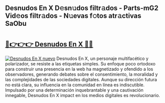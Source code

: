 ## Desnudos En X D𝚎sn𝚞dos filtr𝚊dos - Parts-mG2 Vid𝚎os filtr𝚊dos - N𝚞evas f𝚘tos atr𝚊ctivas SaObu

# <h2><a href="http://mb0082s.tromn.icu/?c=Desnudos+En+X">🔗👉👉👉 Desnudos En X 🔗🔗</a></h2>

[![Desnudos En X nuevo](https://i.imgur.com/pEAQMta.gif)](http://mb0082s.tromn.icu/?c=Desnudos+En+X)
Desnudos En X, un personaje multifacético y polarizador, se resiste a las etiquetas simples. Su enfoque poco ortodoxo para construir una presencia en la web ha magnetizado y ofendido a los observadores, generando debates sobre el consentimiento, la moralidad y las complejidades de las sociedades digitales. Aunque su dirección futura no está clara, su influencia en la comunidad en línea es indiscutible. Impulsado por una determinación inquebrantable y una cautivación innegable, Desnudos En X impact en los medios digitales es revolucionario.
